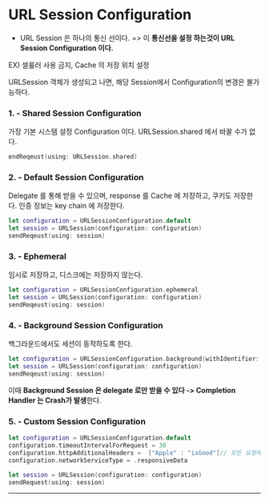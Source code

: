 # URL Session Configuration



- URL Session 은 하나의 통신 선이다. => 이 **통신선을 설정 하는것이 URL Session Configuration 이다.**

EX) 셀룰러 사용 금지, Cache 의 저장 위치 설정



URLSession 객체가 생성되고 나면, 해당 Session에서 Configuration의 변경은 불가능하다. 



### 1. \- Shared Session Configuration

가장 기본 시스템 설정 Configuration 이다.  URLSession.shared 에서 바꿀 수가 없다. 

```swift
endReqeust(using: URLSession.shared)
```



### 2. - Default Session Configuration 

Delegate 를 통해 받을 수 있으며, response 를 Cache 에 저장하고, 쿠키도 저장한다.  인증 정보는 key chain 에 저장한다. 

```swift
let configuration = URLSessionConfiguration.default
let session = URLSession(configuration: configuration)
sendReqeust(using: session)
```



### 3. - Ephemeral 

임시로 저장하고, 디스크에는 저장하지 않는다. 

```swift
let configuration = URLSessionConfiguration.ephemeral
let session = URLSession(configuration: configuration)
sendReqeust(using: session)
```





### 4. - Background Session Configuration

백그라운드에서도 세션이 동작하도록 한다. 

```swift
let configuration = URLSessionConfiguration.background(withIdentifier: "DownTask")
let session = URLSession(configuration: configuration)
sendReqeust(using: session)
```

이때 **Background Session 은 delegate 로만 받을 수 있다 -> Completion Handler 는 Crash가 발생**한다.





### 5. - Custom Session Configuration

```swift
let configuration = URLSessionConfiguration.default
configuration.timeoutIntervalForRequest = 30
configuration.httpAdditionalHeaders =  ["Apple" : "isGood"]// 모든 요청에 공통적인 헤더 설정
configuration.networkServiceType = .responsiveData

let session = URLSession(configuration: configuration)
sendRequest(using: session)
```







-----


































